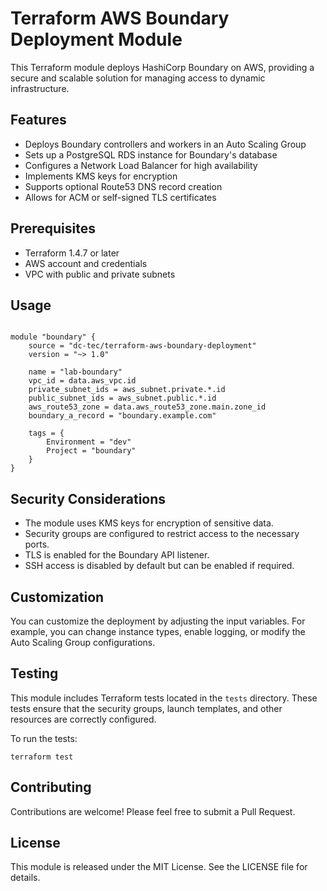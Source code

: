 # Terraform AWS Boundary Deployment Module

This Terraform module deploys HashiCorp Boundary on AWS, providing a secure and scalable solution for managing access to dynamic infrastructure.

## Features

- Deploys Boundary controllers and workers in an Auto Scaling Group
- Sets up a PostgreSQL RDS instance for Boundary's database
- Configures a Network Load Balancer for high availability
- Implements KMS keys for encryption
- Supports optional Route53 DNS record creation
- Allows for ACM or self-signed TLS certificates

## Prerequisites

- Terraform 1.4.7 or later
- AWS account and credentials
- VPC with public and private subnets

## Usage

```hcl

module "boundary" {
    source = "dc-tec/terraform-aws-boundary-deployment"
    version = "~> 1.0"

    name = "lab-boundary"
    vpc_id = data.aws_vpc.id
    private_subnet_ids = aws_subnet.private.*.id
    public_subnet_ids = aws_subnet.public.*.id
    aws_route53_zone = data.aws_route53_zone.main.zone_id
    boundary_a_record = "boundary.example.com"

    tags = {
        Environment = "dev"
        Project = "boundary"
    }
}
```

## Security Considerations

- The module uses KMS keys for encryption of sensitive data.
- Security groups are configured to restrict access to the necessary ports.
- TLS is enabled for the Boundary API listener.
- SSH access is disabled by default but can be enabled if required.

## Customization

You can customize the deployment by adjusting the input variables. For example, you can change instance types, enable logging, or modify the Auto Scaling Group configurations.

## Testing

This module includes Terraform tests located in the `tests` directory. These tests ensure that the security groups, launch templates, and other resources are correctly configured.

To run the tests:

`terraform test`

## Contributing

Contributions are welcome! Please feel free to submit a Pull Request.

## License

This module is released under the MIT License. See the LICENSE file for details.
